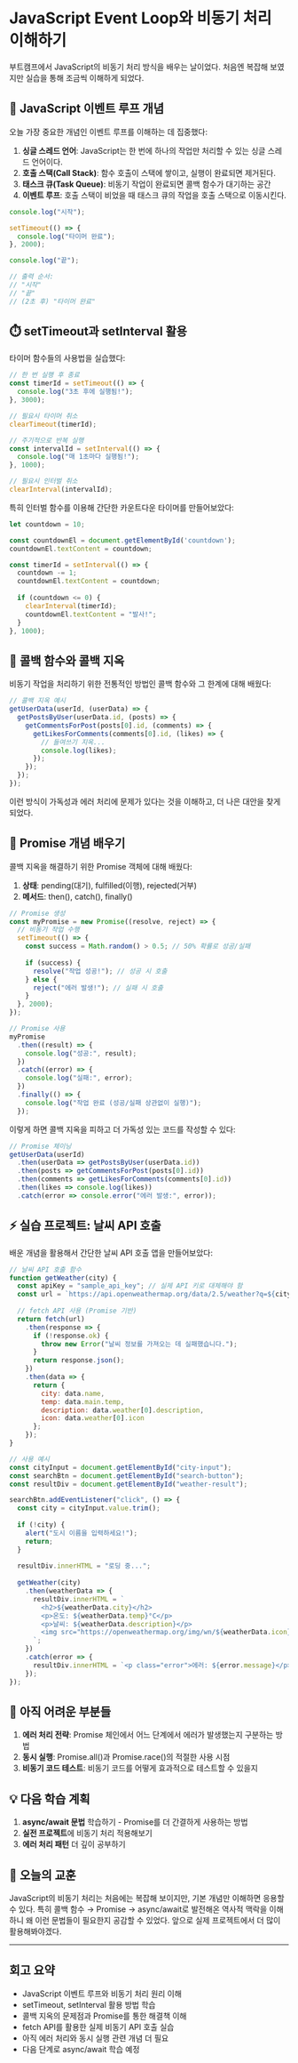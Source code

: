 # JavaScript Event Loop와 비동기 처리 이해하기

부트캠프에서 JavaScript의 비동기 처리 방식을 배우는 날이었다. 처음엔 복잡해 보였지만 실습을 통해 조금씩 이해하게 되었다.

## 🔄 JavaScript 이벤트 루프 개념

오늘 가장 중요한 개념인 이벤트 루프를 이해하는 데 집중했다:

1. **싱글 스레드 언어**: JavaScript는 한 번에 하나의 작업만 처리할 수 있는 싱글 스레드 언어이다.
2. **호출 스택(Call Stack)**: 함수 호출이 스택에 쌓이고, 실행이 완료되면 제거된다.
3. **태스크 큐(Task Queue)**: 비동기 작업이 완료되면 콜백 함수가 대기하는 공간
4. **이벤트 루프**: 호출 스택이 비었을 때 태스크 큐의 작업을 호출 스택으로 이동시킨다.

```javascript
console.log("시작");

setTimeout(() => {
  console.log("타이머 완료");
}, 2000);

console.log("끝");

// 출력 순서:
// "시작"
// "끝"
// (2초 후) "타이머 완료"
```

## ⏱️ setTimeout과 setInterval 활용

타이머 함수들의 사용법을 실습했다:

```javascript
// 한 번 실행 후 종료
const timerId = setTimeout(() => {
  console.log("3초 후에 실행됨!");
}, 3000);

// 필요시 타이머 취소
clearTimeout(timerId);

// 주기적으로 반복 실행
const intervalId = setInterval(() => {
  console.log("매 1초마다 실행됨!");
}, 1000);

// 필요시 인터벌 취소
clearInterval(intervalId);
```

특히 인터벌 함수를 이용해 간단한 카운트다운 타이머를 만들어보았다:

```javascript
let countdown = 10;

const countdownEl = document.getElementById('countdown');
countdownEl.textContent = countdown;

const timerId = setInterval(() => {
  countdown -= 1;
  countdownEl.textContent = countdown;
  
  if (countdown <= 0) {
    clearInterval(timerId);
    countdownEl.textContent = "발사!";
  }
}, 1000);
```

## 🔄 콜백 함수와 콜백 지옥

비동기 작업을 처리하기 위한 전통적인 방법인 콜백 함수와 그 한계에 대해 배웠다:

```javascript
// 콜백 지옥 예시
getUserData(userId, (userData) => {
  getPostsByUser(userData.id, (posts) => {
    getCommentsForPost(posts[0].id, (comments) => {
      getLikesForComments(comments[0].id, (likes) => {
        // 들여쓰기 지옥...
        console.log(likes);
      });
    });
  });
});
```

이런 방식이 가독성과 에러 처리에 문제가 있다는 것을 이해하고, 더 나은 대안을 찾게 되었다.

## 📝 Promise 개념 배우기

콜백 지옥을 해결하기 위한 Promise 객체에 대해 배웠다:

1. **상태**: pending(대기), fulfilled(이행), rejected(거부)
2. **메서드**: then(), catch(), finally()

```javascript
// Promise 생성
const myPromise = new Promise((resolve, reject) => {
  // 비동기 작업 수행
  setTimeout(() => {
    const success = Math.random() > 0.5; // 50% 확률로 성공/실패
    
    if (success) {
      resolve("작업 성공!"); // 성공 시 호출
    } else {
      reject("에러 발생!"); // 실패 시 호출
    }
  }, 2000);
});

// Promise 사용
myPromise
  .then((result) => {
    console.log("성공:", result);
  })
  .catch((error) => {
    console.log("실패:", error);
  })
  .finally(() => {
    console.log("작업 완료 (성공/실패 상관없이 실행)");
  });
```

이렇게 하면 콜백 지옥을 피하고 더 가독성 있는 코드를 작성할 수 있다:

```javascript
// Promise 체이닝
getUserData(userId)
  .then(userData => getPostsByUser(userData.id))
  .then(posts => getCommentsForPost(posts[0].id))
  .then(comments => getLikesForComments(comments[0].id))
  .then(likes => console.log(likes))
  .catch(error => console.error("에러 발생:", error));
```

## ⚡ 실습 프로젝트: 날씨 API 호출

배운 개념을 활용해서 간단한 날씨 API 호출 앱을 만들어보았다:

```javascript
// 날씨 API 호출 함수
function getWeather(city) {
  const apiKey = "sample_api_key"; // 실제 API 키로 대체해야 함
  const url = `https://api.openweathermap.org/data/2.5/weather?q=${city}&appid=${apiKey}&units=metric`;
  
  // fetch API 사용 (Promise 기반)
  return fetch(url)
    .then(response => {
      if (!response.ok) {
        throw new Error("날씨 정보를 가져오는 데 실패했습니다.");
      }
      return response.json();
    })
    .then(data => {
      return {
        city: data.name,
        temp: data.main.temp,
        description: data.weather[0].description,
        icon: data.weather[0].icon
      };
    });
}

// 사용 예시
const cityInput = document.getElementById("city-input");
const searchBtn = document.getElementById("search-button");
const resultDiv = document.getElementById("weather-result");

searchBtn.addEventListener("click", () => {
  const city = cityInput.value.trim();
  
  if (!city) {
    alert("도시 이름을 입력하세요!");
    return;
  }
  
  resultDiv.innerHTML = "로딩 중...";
  
  getWeather(city)
    .then(weatherData => {
      resultDiv.innerHTML = `
        <h2>${weatherData.city}</h2>
        <p>온도: ${weatherData.temp}°C</p>
        <p>날씨: ${weatherData.description}</p>
        <img src="https://openweathermap.org/img/wn/${weatherData.icon}@2x.png" alt="날씨 아이콘">
      `;
    })
    .catch(error => {
      resultDiv.innerHTML = `<p class="error">에러: ${error.message}</p>`;
    });
});
```

## 🤔 아직 어려운 부분들

1. **에러 처리 전략**: Promise 체인에서 어느 단계에서 에러가 발생했는지 구분하는 방법
2. **동시 실행**: Promise.all()과 Promise.race()의 적절한 사용 시점
3. **비동기 코드 테스트**: 비동기 코드를 어떻게 효과적으로 테스트할 수 있을지

## 💡 다음 학습 계획

1. **async/await 문법** 학습하기 - Promise를 더 간결하게 사용하는 방법
2. **실전 프로젝트**에 비동기 처리 적용해보기
3. **에러 처리 패턴** 더 깊이 공부하기

## 🪬 오늘의 교훈

JavaScript의 비동기 처리는 처음에는 복잡해 보이지만, 기본 개념만 이해하면 응용할 수 있다. 특히 콜백 함수 → Promise → async/await로 발전해온 역사적 맥락을 이해하니 왜 이런 문법들이 필요한지 공감할 수 있었다. 앞으로 실제 프로젝트에서 더 많이 활용해봐야겠다.

---

## 회고 요약

- JavaScript 이벤트 루프와 비동기 처리 원리 이해
- setTimeout, setInterval 활용 방법 학습
- 콜백 지옥의 문제점과 Promise를 통한 해결책 이해
- fetch API를 활용한 실제 비동기 API 호출 실습
- 아직 에러 처리와 동시 실행 관련 개념 더 필요
- 다음 단계로 async/await 학습 예정
